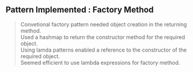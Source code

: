 ## Pattern Implemented : Factory Method

> Convetional factory pattern  needed object creation in the returning method.<br>
> Used a hashmap to return the constructor method for the required object. <br>
> Using lamda patterns enabled a reference to the constructor of the required object. <br>
> Seemed efficient to use lambda expressions for factory method.
